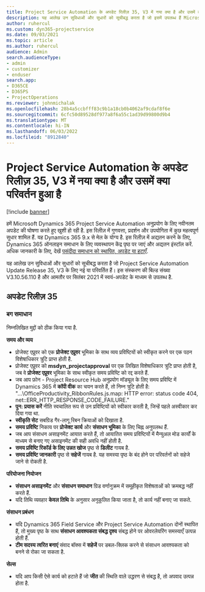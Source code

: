 ```yaml
---
title: Project Service Automation के अपडेट रिलीज़ 35, V3 में नया क्या है और उसमें क्या परिवर्तन हुआ है
description: यह आलेख उन सुविधाओं और सुधारों को सूचीबद्ध करता है जो इसमें उपलब्ध हैं Microsoft Dynamics 365 Project Service Automation अद्यतन रिलीज़ 35, V3.
author: ruhercul
ms.custom: dyn365-projectservice
ms.date: 09/03/2021
ms.topic: article
ms.author: ruhercul
audience: Admin
search.audienceType:
- admin
- customizer
- enduser
search.app:
- D365CE
- D365PS
- ProjectOperations
ms.reviewer: johnmichalak
ms.openlocfilehash: 28b4a5ccbfff83c9b1a18cb0b4062af9cdaf8f6e
ms.sourcegitcommit: 6cfc50d89528df977a8f6a55c1ad39d99800d9b4
ms.translationtype: MT
ms.contentlocale: hi-IN
ms.lasthandoff: 06/03/2022
ms.locfileid: "8912840"
---
```

# <a name="whats-new-or-changed-in-project-service-automation-update-release-35-v3"></a>Project Service Automation के अपडेट रिलीज़ 35, V3 में नया क्या है और उसमें क्या परिवर्तन हुआ है

[!include [banner](../includes/psa-now-project-operations.md)]

हमें Microsoft Dynamics 365 Project Service Automation अनुप्रयोग के लिए नवीनतम अपडेट की घोषणा करते हुए खुशी हो रही है. इस रिलीज़ में गुणवत्ता, प्रदर्शन और उपयोगिता में कुछ महत्वपूर्ण सुधार शामिल हैं. यह Dynamics 365 9.x से मेल के योग्य है. इस रिलीज़ में अद्यतन करने के लिए, Dynamics 365 ऑनलाइन समाधान के लिए व्यवस्थापन केंद्र पृष्ठ पर जाएं और अद्यतन इंस्टॉल करें. अधिक जानकारी के लिए, देखें [पसंदीदा समाधान को स्थापित, अपडेट या हटाएँ](/power-platform/admin/install-remove-preferred-solution).

यह आलेख उन सुविधाओं और सुधारों को सूचीबद्ध करता है जो Project Service Automation Update Release 35, V3 के लिए नई या परिवर्तित हैं। इस संस्करण की बिल्ड संख्या V3.10.56.110 है और आमतौर पर सितंबर 2021 में स्वयं-अपडेट के माध्यम से उपलब्ध है.

## <a name="update-release-35"></a>अपडेट रिलीज़ 35

### <a name="bug-fixes"></a>बग समाधान

निम्नलिखित मुद्दों को ठीक किया गया है.

**समय और व्यय**

- प्रोजेक्ट एप्रूवर को एक **प्रोजेक्ट एप्रूवर** भूमिका के साथ व्यय प्रविष्टियों को स्वीकृत करने पर एक पठन विशेषाधिकार त्रुटि प्राप्त होती है.
- प्रोजेक्ट एप्रूवर को **msdyn_projectapproval** पर एक लिखित विशेषाधिकार त्रुटि प्राप्त होती है, जब वे **प्रोजेक्ट एप्रूवर** भूमिका के साथ स्वीकृत समय प्रविष्टि को रद्द करते हैं.
- जब आप फ़ोन - Project Resource Hub अनुप्रयोग मॉड्यूल के लिए समय प्रविष्टि में Dynamics 365 में **कॉपी वीक** का चयन करते हैं, तो निम्न त्रुटि होती है: "...\OfficeProductivity_RibbonRules.js.map: HTTP error: status code 404, net::ERR_HTTP_RESPONSE_CODE_FAILURE."
- **पुन: प्रयास करें** नीति स्वचालित रूप से उन प्रविष्टियों को स्वीकार करती है, जिन्हें पहले अस्वीकार कर दिया गया था.
- **स्वीकृति सेट** सबग्रिड गैर-लागू रिबन क्रियाओं को दिखाता है.
- **समय प्रविष्टि** निकाय पर **प्रोजेक्ट कार्य** और **संसाधन भूमिका** के लिए चिह्न अनुपलब्ध हैं.
- जब आप संसाधन असाइनमेंट आयात करते हैं, तो आयातित समय प्रविष्टियों में मैन्युअल मोड कार्यों के माध्यम से बनाए गए असाइनमेंट की सही अवधि नहीं होती है.
- **समय प्रविष्टि रिकॉर्ड के लिए उन्नत खोज** पृष्ठ से **डिलीट** गायब है.
- **समय प्रविष्टि जानकारी** पृष्ठ से **सहेजें** गायब है. यह समस्या पृष्ठ के बंद होने पर परिवर्तनों को सहेजे जाने से रोकती है.

**परियोजना नियोजन**

- **संसाधन असाइनमेंट** और **संसाधन समाधान** ग्रिड वर्णानुक्रम में समूहीकृत विशेषताओं को क्रमबद्ध नहीं करते हैं.
- यदि तिथि व्यवहार **केवल तिथि** के अनुसार अनुकूलित किया जाता है, तो कार्य नहीं बनाए जा सकते.

**संसाधन प्रबंधन**

- यदि Dynamics 365 Field Service और Project Service Automation दोनों स्थापित हैं, तो मुख्य पृष्ठ के साथ **संसाधन आवश्यकता संबद्ध दृश्य** संबद्ध होने पर ओवरलेयरिंग समस्याएँ उत्पन्न होती हैं.
- **टीम सदस्य त्वरित बनाएं** संवाद बॉक्स में **सहेजें** पर डबल-क्लिक करने से संसाधन आवश्यकता को बनने से रोका जा सकता है.

**सेल्स**

- यदि आप किसी ऐसे कार्य को हटाते हैं जो **जीत** की स्थिति वाले उद्धरण से संबद्ध है, तो अपवाद उत्पन्न होता है.
